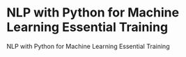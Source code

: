 # NLP with Python for Machine Learning Essential Training
 NLP with Python for Machine Learning Essential Training
